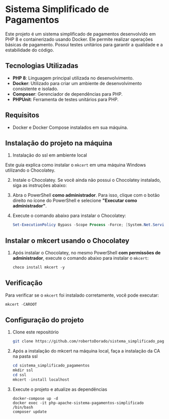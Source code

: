 # Sistema Simplificado de Pagamentos

Este projeto é um sistema simplificado de pagamentos desenvolvido em PHP 8 e containerizado usando Docker. Ele permite realizar operações básicas de pagamento. Possui testes unitários para garantir a qualidade e a estabilidade do código.

## Tecnologias Utilizadas

- **PHP 8**: Linguagem principal utilizada no desenvolvimento.
- **Docker**: Utilizado para criar um ambiente de desenvolvimento consistente e isolado.
- **Composer**: Gerenciador de dependências para PHP.
- **PHPUnit**: Ferramenta de testes unitários para PHP.

## Requisitos

- Docker e Docker Compose instalados em sua máquina.

## Instalação do projeto na máquina

1. Instalação do ssl em ambiente local

Este guia explica como instalar o `mkcert` em uma máquina Windows utilizando o Chocolatey.

2. Instale o Chocolatey. Se você ainda não possui o Chocolatey instalado, siga as instruções abaixo:

3. Abra o PowerShell **como administrador**. Para isso, clique com o botão direito no ícone do PowerShell e selecione **"Executar como administrador"**.
4. Execute o comando abaixo para instalar o Chocolatey:

    ```powershell
    Set-ExecutionPolicy Bypass -Scope Process -Force; [System.Net.ServicePointManager]::SecurityProtocol = [System.Net.ServicePointManager]::SecurityProtocol -bor 3072; iex ((New-Object System.Net.WebClient).DownloadString('https://community.chocolatey.org/install.ps1'))
    ```

## Instalar o mkcert usando o Chocolatey

1. Após instalar o Chocolatey, no mesmo PowerShell **com permissões de administrador**, execute o comando abaixo para instalar o `mkcert`:

    ```powershell
    choco install mkcert -y
    ```

## Verificação

Para verificar se o `mkcert` foi instalado corretamente, você pode executar:

   ```powershell
   mkcert -CAROOT
   ```

## Configuração do projeto

1. Clone este repositório

   ```bash
   git clone https://github.com/robertoDorado/sistema_simplificado_pagamentos.git
   ```

2. Após a instalação do mkcert na máquina local, faça a instalação da CA na pasta ssl

   ```powershell
   cd sistema_simplificado_pagamentos
   mkdir ssl
   cd ssl
   mkcert -install localhost
   ```

3. Execute o projeto e atualize as dependências

   ```docker
   docker-compose up -d
   docker exec -it php-apache-sistema-pagamentos-simplificado /bin/bash
   composer update